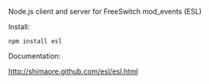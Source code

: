 Node.js client and server for FreeSwitch mod_events (ESL)

Install:

    npm install esl

Documentation:

  http://shimaore.github.com/esl/esl.html
